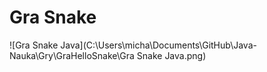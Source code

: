 # Gra Snake

![Gra Snake Java](C:\Users\micha\Documents\GitHub\Java-Nauka\Gry\GraHelloSnake\Gra Snake Java.png)

